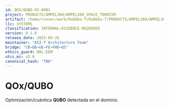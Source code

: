 ```yaml
---
id: QOX/QUBO-OV-0001
project: PRODUCTS/AMPEL360/AMPEL360_SPACE_TOURISM
artifact: /home/runner/work/Robbbo-T/Robbbo-T/PRODUCTS/AMPEL360/AMPEL360_SPACE_TOURISM/PLUS/domains/MEC/qox/qubo/README.md
llc: SYSTEMS
classification: INTERNAL–EVIDENCE-REQUIRED
version: 0.1.0
release_date: 2025-09-26
maintainer: "ASI-T Architecture Team"
bridge: "CB→QB→UE→FE→FWD→QS"
ethics_guard: MAL-EEM
utcs_mi: v5.0
canonical_hash: "TBD"
---
```

# QOx/QUBO

Optimización/cuántica **QUBO** detectada en el dominio.
